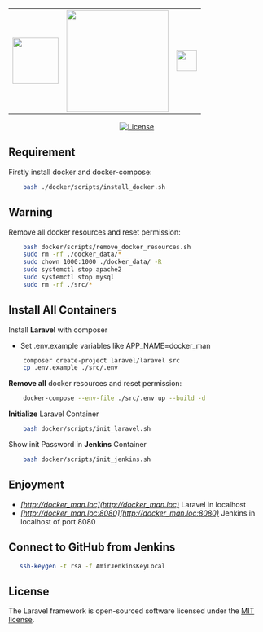 <table>
<tr>
    <td>
        <a href="https://www.jenkins.io/" target="_blank"><img src="https://www.jenkins.io/images/logos/jenkins/jenkins.png" height="90"></a>
    </td>
    <td>
        <a href="https://laravel.com" target="_blank"><img src="https://raw.githubusercontent.com/laravel/art/master/logo-lockup/5%20SVG/2%20CMYK/1%20Full%20Color/laravel-logolockup-cmyk-red.svg" width="200"></a>
    </td>
    <td>
        <a href="https://www.docker.com/" target="_blank"><img src="https://www.docker.com/sites/default/files/d8/2019-07/horizontal-logo-monochromatic-white.png" height="40"></a>
    </td>
</tr>
</table>
<p align="center">
<a href="https://packagist.org/packages/laravel/framework"><img src="https://poser.pugx.org/laravel/framework/license.svg" alt="License"></a>
</p>

## Requirement
Firstly install docker and docker-compose:
```sh
    bash ./docker/scripts/install_docker.sh
```

## Warning
Remove all docker resources and reset permission:
```sh
    bash docker/scripts/remove_docker_resources.sh
    sudo rm -rf ./docker_data/*
    sudo chown 1000:1000 ./docker_data/ -R
    sudo systemctl stop apache2
    sudo systemctl stop mysql
    sudo rm -rf ./src/*
```

## Install All Containers

Install **Laravel** with composer

-   Set .env.example variables like APP_NAME=docker_man

```sh
    composer create-project laravel/laravel src
    cp .env.example ./src/.env
```

**Remove all** docker resources and reset permission:
```sh
    docker-compose --env-file ./src/.env up --build -d
```

**Initialize** Laravel Container
```sh
    bash docker/scripts/init_laravel.sh
```

Show init Password in **Jenkins** Container
```sh
    bash docker/scripts/init_jenkins.sh
```

## Enjoyment

-  *[http://docker_man.loc](http://docker_man.loc)* Laravel in localhost
-  *[http://docker_man.loc:8080](http://docker_man.loc:8080)* Jenkins in localhost of port 8080

## Connect to GitHub from Jenkins
```sh
   ssh-keygen -t rsa -f AmirJenkinsKeyLocal
```

## License
The Laravel framework is open-sourced software licensed under the [MIT license](https://opensource.org/licenses/MIT).
